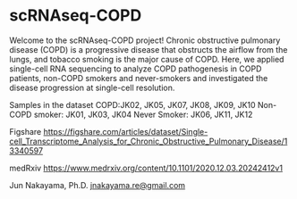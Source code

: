 # scRNAseq-COPD
 
Welcome to the scRNAseq-COPD project! 
Chronic obstructive pulmonary disease (COPD) is a progressive disease that obstructs the airflow from the lungs, and tobacco smoking is the major cause of COPD. Here, we applied single-cell RNA sequencing to analyze COPD pathogenesis in COPD patients, non-COPD smokers and never-smokers and investigated the disease progression at single-cell resolution. 

Samples in the dataset
COPD:JK02, JK05, JK07, JK08, JK09, JK10 
Non-COPD smoker: JK01, JK03, JK04
Never Smoker: JK06, JK11, JK12

Figshare https://figshare.com/articles/dataset/Single-cell_Transcriptome_Analysis_for_Chronic_Obstructive_Pulmonary_Disease/13340597

medRxiv https://www.medrxiv.org/content/10.1101/2020.12.03.20242412v1



Jun Nakayama, Ph.D.
jnakayama.re@gmail.com

